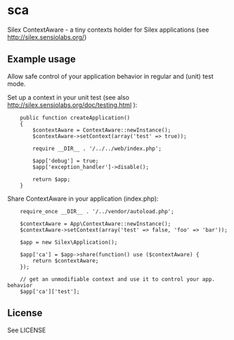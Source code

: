 # sca

Silex ContextAware - a tiny contexts holder for Silex applications (see http://silex.sensiolabs.org/)

## Example usage

Allow safe control of your application behavior in regular and (unit) test mode.

Set up a context in your unit test (see also http://silex.sensiolabs.org/doc/testing.html ):

		public function createApplication()
		{
			$contextAware = ContextAware::newInstance();
			$contextAware->setContext(array('test' => true));
		    
			require __DIR__ . '/../../web/index.php';
		    
			$app['debug'] = true;
			$app['exception_handler']->disable();
		    
			return $app;
		}
  
Share ContextAware in your application (index.php):

		require_once __DIR__ . '/../vendor/autoload.php';
	
		$contextAware = App\ContextAware::newInstance();
		$contextAware->setContext(array('test' => false, 'foo' => 'bar'));
	
		$app = new Silex\Application();
	
		$app['ca'] = $app->share(function() use ($contextAware) {
	  		return $contextAware;
		});
		
		// get an unmodifiable context and use it to control your app. behavior 
		$app['ca']['test'];

## License

See LICENSE